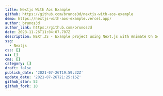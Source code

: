 ```yaml
---
title: Nextjs With Aos Example
github: https://github.com/brunos3d/nextjs-with-aos-example
demo: https://nextjs-with-aos-example.vercel.app/
author: brunos3d
author_link: https://github.com/brunos3d
date: 2023-11-26T11:04:07.707Z
description: NEXT.JS - Example project using Next.js with Animate On Scroll Library.
ssg:
  - Nextjs
css: []
ui: []
cms: []
category: []
draft: false
publish_date: '2021-07-26T19:59:32Z'
update_date: '2021-07-26T21:25:16Z'
github_star: 52
github_fork: 10
---
```

